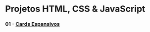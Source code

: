 # Projetos HTML, CSS & JavaScript

### 01 - [Cards Espansivos](https://github.com/Cabral1Silva/project-js-css-html/tree/main/cards-Flexbox)
